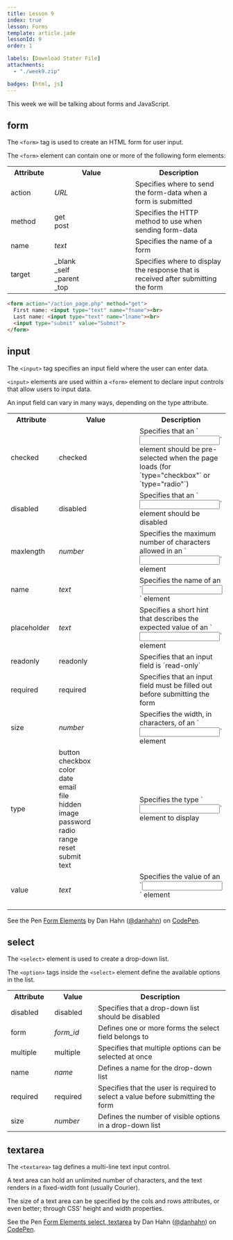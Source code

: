 ```yaml
---
title: Lesson 9
index: true
lesson: Forms
template: article.jade
lessonId: 9
order: 1

labels: [Download Stater File]
attachments:
  - "./week9.zip"

badges: [html, js]
---
```


This week we will be talking about forms and JavaScript.

<span class="more"></span>

## form

The `<form>` tag is used to create an HTML form for user input.

The `<form>` element can contain one or more of the following form elements:

<table class="w3-table-all notranslate" id="table1">
  <tbody><tr>
    <th style="width:20%">Attribute</th>
    <th style="width:37%">Value</th>
    <th style="width:43%">Description</th>
  </tr>
  <tr>
    <td>action</td>
    <td><i>URL</i></td>
    <td>Specifies where to send the form-data when a form is submitted</td>
  </tr>
  <tr>
    <td>method</td>
    <td>get<br>
      post</td>
    <td>Specifies the HTTP method to use when sending form-data</td>
  </tr>
  <tr>
    <td>name</td>
    <td><i>text</i></td>
    <td>Specifies the name of a form</td>
  </tr>
  <tr>
    <td>target</td>
    <td>_blank<br>
      _self<br>
      _parent<br>
      _top</td>
    <td>Specifies where to display the response that is received after submitting the form</td>
  </tr>
</tbody></table>

```html
<form action="/action_page.php" method="get">
  First name: <input type="text" name="fname"><br>
  Last name: <input type="text" name="lname"><br>
  <input type="submit" value="Submit">
</form>
```

## input

The `<input>` tag specifies an input field where the user can enter data.

`<input>` elements are used within a `<form>` element to declare input controls that allow users to input data.

An input field can vary in many ways, depending on the type attribute.

<table class="w3-table-all notranslate">
  <tbody><tr>
    <th style="width:22%">Attribute</th>
    <th style="width:37%">Value</th>
    <th style="width:41%">Description</th>
  </tr>
  <tr>
    <td>checked</td>
    <td>checked</td>
    <td>Specifies that an `<input>` element should be pre-selected when the page loads (for `type="checkbox"` or `type="radio"`)</td>
  </tr>
  <tr>
    <td>disabled</td>
    <td>disabled</td>
    <td>Specifies that an `<input>` element should be disabled</td>
  </tr>
  <tr>
    <td>maxlength</td>
    <td><i>number</i></td>
    <td>Specifies the maximum number of characters allowed in an `<input>` element</td>
  </tr>
  <tr>
    <td>name</td>
    <td><i>text</i></td>
    <td>Specifies the name of an `<input>` element</td>
  </tr>
  <tr>
    <td>placeholder</td>
    <td><i>text</i></td>
    <td>Specifies a short hint that describes the expected value of an `<input>` element</td>
  </tr>
  <tr>
    <td>readonly</td>
    <td>readonly</td>
    <td>Specifies that an input field is `read-only`</td>
  </tr>
  <tr>
    <td>required</td>
    <td>required</td>
    <td>Specifies that an input field must be filled out before submitting the form</td>
  </tr>
  <tr>
    <td>size</td>
    <td><i>number</i></td>
    <td>Specifies the width, in characters, of an `<input>` element</td>
  </tr>
  <tr>
    <td>type</td>
    <td>button<br>
      checkbox<br>
 color<br>
      date <br>
 email <br>
      file<br>
      hidden<br>
      image<br>
      password<br>
      radio<br>
      range <br>
      reset<br>
      submit<br>
      text<br>
    </td>
    <td>Specifies the type `<input>` element to display</td>
  </tr>
  <tr>
    <td>value</td>
    <td><i>text</i></td>
    <td>Specifies the value of an `<input>` element<b><br>
 &nbsp;</b></td>
  </tr>

</tbody></table>

<p data-height="650" data-theme-id="light" data-slug-hash="vWJXgj" data-default-tab="html,result" data-user="danhahn" data-embed-version="2" data-pen-title="Form Elements" class="codepen">See the Pen <a href="https://codepen.io/danhahn/pen/vWJXgj/">Form Elements</a> by Dan Hahn (<a href="https://codepen.io/danhahn">@danhahn</a>) on <a href="https://codepen.io">CodePen</a>.</p>
<script async src="https://production-assets.codepen.io/assets/embed/ei.js"></script>

## select

The `<select>` element is used to create a drop-down list.

The `<option>` tags inside the `<select>` element define the available options in the list.

<table class="w3-table-all notranslate">
  <tbody><tr>
    <th style="width:20%">Attribute</th>
    <th style="width:20%">Value</th>
    <th style="width:60%">Description</th>
  </tr>
  <tr>
    <td>disabled</td>
    <td>disabled</td>
    <td>Specifies that a drop-down list should be disabled</td>
  </tr>
  <tr>
    <td class="html5badge">form</td>
    <td><i>form_id</i></td>
    <td>Defines one or more forms the select field belongs to</td>
  </tr>
  <tr>
    <td>multiple</td>
    <td>multiple</td>
    <td>Specifies that multiple options can be selected at once</td>
  </tr>
  <tr>
    <td>name</td>
    <td><i>name</i></td>
    <td>Defines a name for the drop-down list</td>
  </tr>
    <tr>
    <td class="html5badge">required</td>
    <td>required</td>
    <td>Specifies that the user is required to select a value before submitting the form</td>
    </tr>
  <tr>
    <td>size</td>
    <td><i>number</i></td>
    <td>Defines the number of visible options in a drop-down list</td>
  </tr>
</tbody></table>

## textarea

The `<textarea>` tag defines a multi-line text input control.

A text area can hold an unlimited number of characters, and the text renders in a fixed-width font (usually Courier).

The size of a text area can be specified by the cols and rows attributes, or even better; through CSS' height and width properties.

<p data-height="450" data-theme-id="light" data-slug-hash="LOjbGg" data-default-tab="html,result" data-user="danhahn" data-embed-version="2" data-pen-title="Form Elements select, textarea" class="codepen">See the Pen <a href="https://codepen.io/danhahn/pen/LOjbGg/">Form Elements select, textarea</a> by Dan Hahn (<a href="https://codepen.io/danhahn">@danhahn</a>) on <a href="https://codepen.io">CodePen</a>.</p>
<script async src="https://production-assets.codepen.io/assets/embed/ei.js"></script>
